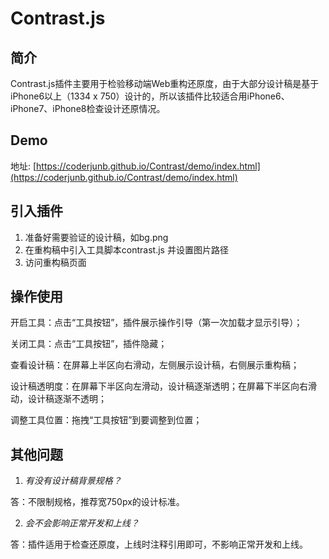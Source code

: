 # Contrast.js
## 简介
Contrast.js插件主要用于检验移动端Web重构还原度，由于大部分设计稿是基于iPhone6以上（1334 x 750）设计的，所以该插件比较适合用iPhone6、iPhone7、iPhone8检查设计还原情况。

## Demo
地址: [https://coderjunb.github.io/Contrast/demo/index.html](https://coderjunb.github.io/Contrast/demo/index.html)

## 引入插件
1. 准备好需要验证的设计稿，如bg.png
2. 在重构稿中引入工具脚本contrast.js 并设置图片路径 
        <script>
            Contrast.setBg("bg.png");
        </script>
3. 访问重构稿页面

## 操作使用
开启工具：点击“工具按钮”，插件展示操作引导（第一次加载才显示引导）；

关闭工具：点击“工具按钮”，插件隐藏；

查看设计稿：在屏幕上半区向右滑动，左侧展示设计稿，右侧展示重构稿；

设计稿透明度：在屏幕下半区向左滑动，设计稿逐渐透明；在屏幕下半区向右滑动，设计稿逐渐不透明；

调整工具位置：拖拽“工具按钮”到要调整到位置；

## 其他问题

1) _有没有设计稿背景规格？_

答：不限制规格，推荐宽750px的设计标准。

2) _会不会影响正常开发和上线？_

答：插件适用于检查还原度，上线时注释引用即可，不影响正常开发和上线。
